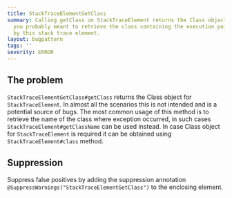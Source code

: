 ```yaml
---
title: StackTraceElementGetClass
summary: Calling getClass on StackTraceElement returns the Class object for StackTraceElement,
  you probably meant to retrieve the class containing the execution point represented
  by this stack trace element.
layout: bugpattern
tags: ''
severity: ERROR
---
```


<!--
*** AUTO-GENERATED, DO NOT MODIFY ***
To make changes, edit the @BugPattern annotation or the explanation in docs/bugpattern.
-->


## The problem
`StackTraceElementGetClass#getClass` returns the Class object for
`StackTraceElement`. In almost all the scenarios this is not intended and is a
potential source of bugs. The most common usage of this method is to retrieve
the name of the class where exception occurred, in such cases
`StackTraceElement#getClassName` can be used instead. In case Class object for
`StackTraceElement` is required it can be obtained using
`StackTraceElement#class` method.

## Suppression
Suppress false positives by adding the suppression annotation `@SuppressWarnings("StackTraceElementGetClass")` to the enclosing element.
